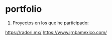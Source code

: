 # portfolio


1. Proyectos en los que he participado:

https://radori.mx/
https://www.jrnbamexico.com/
